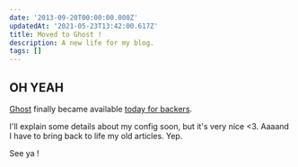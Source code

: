 ```yaml
---
date: '2013-09-20T00:00:00.000Z'
updatedAt: '2021-05-23T13:42:00.617Z'
title: Moved to Ghost !
description: A new life for my blog.
tags: []
---
```

## OH YEAH

[Ghost](http://ghost.org/) finally became available [today for backers](http://blog.ghost.org/launch).

I'll explain some details about my config soon, but it's very nice <3.
Aaaand I have to bring back to life my old articles. Yep.

See ya !
